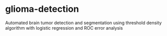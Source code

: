# glioma-detection
Automated brain tumor detection and segmentation using threshold density algorithm with logistic regression and ROC error analysis
